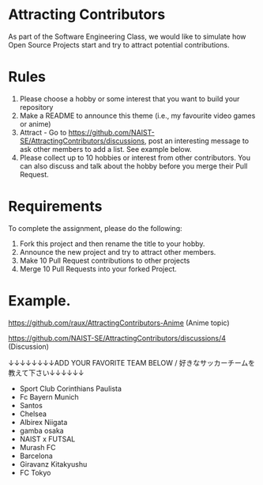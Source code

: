# Attracting Contributors
As part of the Software Engineering Class, we would like to simulate how Open Source Projects start and try to attract potential contributions.

# Rules

1. Please choose a hobby or some interest that you want to build your repository
2. Make a README to announce this theme (i.e., my favourite video games or anime)
3. Attract - Go to https://github.com/NAIST-SE/AttractingContributors/discussions, post an interesting message to ask other members to add a list. See example below.
4. Please collect up to 10 hobbies or interest from other contributors. You can also discuss and talk about the hobby before you merge their Pull Request.

# Requirements
To complete the assignment, please do the following:
1. Fork this project and then rename the title to your hobby. 
2. Announce the new project and try to attract other members.
3. Make 10 Pull Request contributions to other projects
4. Merge 10 Pull Requests into your forked Project.

# Example. 
https://github.com/raux/AttractingContributors-Anime (Anime topic)

https://github.com/NAIST-SE/AttractingContributors/discussions/4 (Discussion)

↓↓↓↓↓↓↓↓ADD YOUR FAVORITE TEAM BELOW / 好きなサッカーチームを教えて下さい↓↓↓↓↓↓ 
- Sport Club Corinthians Paulista
- Fc Bayern Munich
- Santos
- Chelsea
- Albirex Niigata
- gamba osaka
- NAIST x FUTSAL
- Murash FC
- Barcelona 
- Giravanz Kitakyushu
- FC Tokyo
